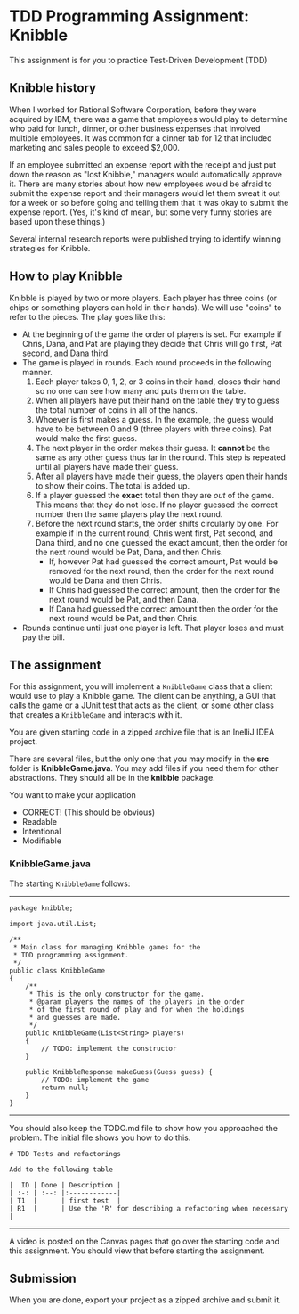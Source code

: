 # TDD Programming Assignment: Knibble

This assignment is for you to practice Test-Driven Development (TDD)

## Knibble history

When I worked for Rational Software Corporation, before they were acquired by IBM, there was a game that employees would play to determine who paid for lunch, dinner, or other business expenses that involved multiple employees. It was common for a dinner tab for 12 that included marketing and sales people to exceed $2,000. 

If an employee submitted an expense report with the receipt and just put down the reason as "lost Knibble," managers would automatically approve it. There are many stories about how new employees would be afraid to submit the expense report and their managers would let them sweat it out for a week or so before going and telling them that it was okay to submit the expense report. (Yes, it's kind of mean, but some very funny stories are based upon these things.)

Several internal research reports were published trying to identify winning strategies for Knibble.

## How to play Knibble

Knibble is played by two or more players. Each player has three coins (or chips or something players can hold in their hands). We will use "coins" to refer to the pieces. The play goes like this:

* At the beginning of the game the order of players is set. For example if Chris, Dana, and Pat are playing they decide that Chris will go first, Pat second, and Dana third.
* The game is played in rounds. Each round proceeds in the following manner.
    1. Each player takes 0, 1, 2, or 3 coins in their hand, closes their hand so no one can see how many and puts them on the table.
    2. When all players have put their hand on the table they try to guess the total number of coins in all of the hands. 
    3. Whoever is first makes a guess. In the example, the guess would have to be between 0 and 9 (three players with three coins). Pat would make the first guess.
    4. The next player in the order makes their guess. It **cannot** be the same as any other guess thus far in the round. This step is repeated until all players have made their guess.
    5. After all players have made their guess, the players open their hands to show their coins. The total is added up.
    6. If a player guessed the **exact** total then they are *out* of the game. This means that they do not lose. If no player guessed the correct number then the same players play the next round.
    7. Before the next round starts, the order shifts circularly by one. For example if in the current round, Chris went first, Pat second, and Dana third, and no one guessed the exact amount, then the order for the next round would be Pat, Dana, and then Chris. 
       - If, however Pat had guessed the correct amount, Pat would be removed for the next round, then the order for the next round would be Dana and then Chris. 
       - If Chris had guessed the correct amount, then the order for the next round would be Pat, and then Dana. 
       - If Dana had guessed the correct amount then the order for the next round would be Pat, and then Chris.
* Rounds continue until just one player is left. That player loses and must pay the bill.

## The assignment

For this assignment, you will implement a `KnibbleGame` class that a client would use to play a Knibble game. The client can be anything, a GUI that calls the game or a JUnit test that acts as the client, or some other class that creates a `KnibbleGame` and interacts with it.

You are given starting code in a zipped archive file that is an InelliJ IDEA project. 

There are several files, but the only one that you may modify in the **src** folder is **KnibbleGame.java**. You may add files if you need them for other abstractions. They should all be in the **knibble** package.

You want to make your application
- CORRECT! (This should be obvious)
- Readable
- Intentional
- Modifiable


### KnibbleGame.java

The starting `KnibbleGame` follows:

---

```
package knibble;

import java.util.List;

/**
 * Main class for managing Knibble games for the
 * TDD programming assignment.
 */
public class KnibbleGame
{
    /**
     * This is the only constructor for the game.
     * @param players the names of the players in the order 
     * of the first round of play and for when the holdings
     * and guesses are made.
     */
    public KnibbleGame(List<String> players)
    {
        // TODO: implement the constructor
    }

    public KnibbleResponse makeGuess(Guess guess) {
        // TODO: implement the game
        return null;
    }
}
```

---

You should also keep the TODO.md file to show how you approached the problem. The initial file shows you how to do this.

```
# TDD Tests and refactorings

Add to the following table

|  ID | Done | Description |
| :-: | :--: |:------------|
| T1  |      | first test  |
| R1  |      | Use the 'R' for describing a refactoring when necessary |
```

---

A video is posted on the Canvas pages that go over the starting code and this assignment. You should view that before starting the assignment.

## Submission

When you are done, export your project as a zipped archive and submit it. 